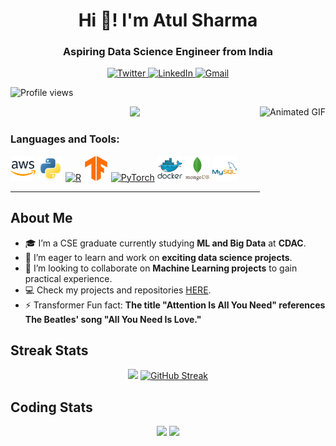 <h1 align="center">Hi 👋! I'm Atul Sharma</h1>

<h3 align="center">Aspiring Data Science Engineer from India</h3>

<p align="center">
  <a href="https://twitter.com/semaphoredown" target="blank">
    <img src="https://img.shields.io/twitter/follow/semaphoredown?logo=twitter&style=for-the-badge" alt="Twitter" />
  </a>
  <a href="https://linkedin.com/in/atul-sharma-894b03165" target="blank">
    <img src="https://img.shields.io/badge/LinkedIn-0077B5?style=for-the-badge&logo=linkedin&logoColor=white" alt="LinkedIn" />
  </a>
  <a href="mailto:your-email@gmail.com" target="blank">
    <img src="https://img.shields.io/badge/Gmail-D14836?style=for-the-badge&logo=gmail&logoColor=white" alt="Gmail" />
  </a>
</p>

<p align="left">
  <img src="https://komarev.com/ghpvc/?username=atulsharma2000&label=Profile%20views&color=0e75b6&style=flat" alt="Profile views" />
</p>

<img align="right" height="140" src="https://media.giphy.com/media/fmMdxlVwsCmTtA4V6a/giphy.gif?cid=790b7611qci3v43sx0mwa0egdr6dp67n4fd7alqa9y7ow4c3&ep=v1_gifs_search&rid=giphy.gif&ct=g" alt="Animated GIF" />

<div align='center'>
  <img src='https://readme-typing-svg.herokuapp.com/?font=ubuntu&color=16A085&center=true&lines=Wanna+be+Data+Scientist'/>
</div>

<h3 align="left">Languages and Tools:</h3>
<p align="left">
  <a href="https://aws.amazon.com" target="_blank"><img src="https://raw.githubusercontent.com/devicons/devicon/master/icons/amazonwebservices/amazonwebservices-original-wordmark.svg" alt="AWS" width="40" height="40"/></a>
  <a href="https://www.python.org" target="_blank"><img src="https://raw.githubusercontent.com/devicons/devicon/master/icons/python/python-original.svg" alt="Python" width="40" height="40"/></a>
  <a href="https://www.r-project.org/" target="_blank"><img src="https://www.vectorlogo.zone/logos/r-project/r-project-icon.svg" alt="R" width="40" height="40"/></a>
  <a href="https://www.tensorflow.org/" target="_blank"><img src="https://raw.githubusercontent.com/devicons/devicon/master/icons/tensorflow/tensorflow-original.svg" alt="TensorFlow" width="40" height="40"/></a>
  <a href="https://www.pytorch.org/" target="_blank"><img src="https://www.vectorlogo.zone/logos/pytorch/pytorch-icon.svg" alt="PyTorch" width="40" height="40"/></a>
  <a href="https://www.docker.com/" target="_blank"><img src="https://raw.githubusercontent.com/devicons/devicon/master/icons/docker/docker-original-wordmark.svg" alt="Docker" width="40" height="40"/></a>
  <a href="https://www.mongodb.com/" target="_blank"><img src="https://raw.githubusercontent.com/devicons/devicon/master/icons/mongodb/mongodb-original-wordmark.svg" alt="MongoDB" width="40" height="40"/></a>
  <a href="https://www.mysql.com/" target="_blank"><img src="https://raw.githubusercontent.com/devicons/devicon/master/icons/mysql/mysql-original-wordmark.svg" alt="MySQL" width="40" height="40"/></a>
</p>

<hr>

## **About Me**
- 🎓 I’m a CSE graduate currently studying **ML and Big Data** at **CDAC**.
- 🌱 I’m eager to learn and work on **exciting data science projects**.
- 👯 I’m looking to collaborate on **Machine Learning projects** to gain practical experience.
- 💻 Check my projects and repositories [HERE](https://github.com/atulsharma2000?tab=repositories).
- ⚡ Transformer Fun fact: **The title "Attention Is All You Need" references The Beatles' song "All You Need Is Love."**

## **Streak Stats**
<p align='center'>
    <img src='https://github-readme-streak-stats.herokuapp.com/?user=atulsharma2000&theme=gotham&hide_border=true'>
  <a href="https://git.io/streak-stats"><img src="https://streak-stats.demolab.com?user=atulsharma20000&theme=vue-dark" alt="GitHub Streak" /></a>
</p>

## **Coding Stats**
<p align='center'>
    <img src='https://github-readme-stats-sigma-five.vercel.app/api?username=atulsharma2000&count_private=true&include_all_commits=true&show_icons=true&theme=gotham&hide_border=true&line_height=27'/>
    <img src='https://github-readme-stats-sigma-five.vercel.app/api/top-langs/?username=atulsharma2000&show_icons=true&hide=php,html,typescript,css,markdown&theme=gotham&line_height=27&hide_border=true'/>
</p>
